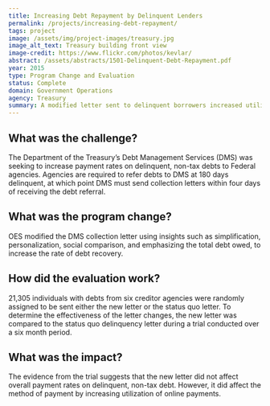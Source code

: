 ```yaml
---
title: Increasing Debt Repayment by Delinquent Lenders
permalink: /projects/increasing-debt-repayment/
tags: project
image: /assets/img/project-images/treasury.jpg
image_alt_text: Treasury building front view
image-credit: https://www.flickr.com/photos/kevlar/
abstract: /assets/abstracts/1501-Delinquent-Debt-Repayment.pdf
year: 2015
type: Program Change and Evaluation
status: Complete
domain: Government Operations
agency: Treasury
summary: A modified letter sent to delinquent borrowers increased utilization of online payments.
---
```

## What was the challenge?

The Department of the Treasury’s Debt Management Services (DMS) was seeking to increase payment rates on delinquent, non-tax debts to Federal agencies. Agencies are required to refer debts to DMS at 180 days delinquent, at which point DMS must send collection letters within four days of receiving the debt referral.

## What was the program change?

OES modified the DMS collection letter using insights such as simplification, personalization, social comparison, and emphasizing the total debt owed, to increase the rate of debt recovery.

## How did the evaluation work?

21,305 individuals with debts from six creditor agencies were randomly assigned to be sent either the new letter or the status quo letter. To determine the effectiveness of the letter changes, the new letter was compared to the status quo delinquency letter during a trial conducted over a six month period.

## What was the impact?

The evidence from the trial suggests that the new letter did not affect overall payment rates on delinquent, non-tax debt. However, it did affect the method of payment by increasing utilization of online payments.

